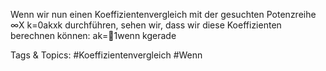 Wenn wir nun einen Koeffizientenvergleich mit der gesuchten Potenzreihe
∞X
k=0akxk
durchführen, sehen wir, dass wir diese Koeffizienten berechnen können:
ak=1wenn kgerade

   Tags & Topics:
   #Koeffizientenvergleich
   #Wenn